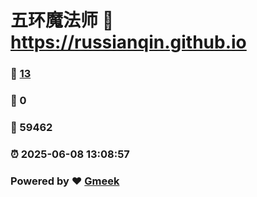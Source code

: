 # 五环魔法师 :link: https://russianqin.github.io 
### :page_facing_up: [13](https://russianqin.github.io/tag.html) 
### :speech_balloon: 0 
### :hibiscus: 59462 
### :alarm_clock: 2025-06-08 13:08:57 
### Powered by :heart: [Gmeek](https://github.com/Meekdai/Gmeek)
